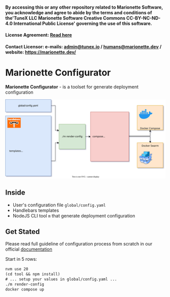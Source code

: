 #### By accessing this or any other repository related to Marionette Software, you acknowledge and agree to abide by the terms and conditions of the'TuneX LLC Marionette Software Creative Commons CC-BY-NC-ND-4.0 International Public License' governing the use of this software.

#### License Agreement: [Read here](https://github.com/Marionette-Software/marionette-configurator/tree/main?tab=License-1-ov-file#tunex-llc-marionette-software-creative-commons-cc-by-nc-nd-40-international-public-license)

#### Contact Licensor: e-mails: admin@tunex.io / humans@marionette.dev / website: https://marionette.dev/

# Marionette Configurator

**Marionette Configurator** - is a toolset for generate deployment configuration

![Marionette Configurator Diargam](docs/diagram.drawio.svg)

## Inside

- User's configuration file `global/config.yaml`
- Handlebars templates
- NodeJS CLI tool `m` that generate deployment configuration

## Get Stated

Please read full guideline of configuration process from scratch in our official [documentation](https://tunex.atlassian.net/wiki/x/AYBcAg)

Start in 5 rows:

```shell
nvm use 20
(cd tool && npm install)
# ... setup your values in global/config.yaml ...
./m render-config
docker compose up
```

